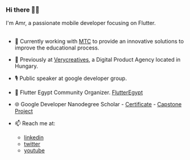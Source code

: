 ### Hi there 🍉👋

I'm Amr, a passionate mobile developer focusing on Flutter.
</br>
</br>

- 🔭 Currently working with [MTC](http://www.mtc.edu.eg/mtcwebsite/) to provide an innovative solutions to improve the educational process.
- 🚧 Previously at [Verycreatives](https://verycreatives.com), a Digital Product Agency located in Hungary.
- 🎙  Public speaker at google developer group.
- 💙 Flutter Egypt Community Organizer. [FlutterEgypt](https://www.facebook.com/groups/FlutterEgypt)
- 🌐 Google Developer Nanodegree Scholar - [Certificate](https://confirm.udacity.com/UGLKCHZN) - [Capstone Project](https://github.com/amrahmed242/Quote)

- 📫 Reach me at:
     - [linkedin](https://www.linkedin.com/in/amrahmed24)
     - [twitter](https://twitter.com/Amrahme24089385)
     - [youtube](https://www.youtube.com/channel/UCt4jhYKSHn-X0k8ETl6uQIA)


<!--
**amrahmed242/amrahmed242** is a ✨ _special_ ✨ repository because its `README.md` (this file) appears on your GitHub profile.

TODO add [![my GitHub stats](https://github-readme-stats.vercel.app/api?username=amrahmed242)](https://github.com/amrahmed242/)

Here are some ideas to get you started:

- 🔭 I’m currently working on ...
- 🌱 I’m currently learning ...
- 👯 I’m looking to collaborate on ...
- 🤔 I’m looking for help with ...
- 💬 Ask me about ...
- 📫 How to reach me: ...
- 😄 Pronouns: ...
- ⚡ Fun fact: ...
-->
